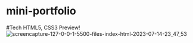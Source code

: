 # mini-portfolio

#Tech
HTML5, CSS3 
Preview!
![screencapture-127-0-0-1-5500-files-index-html-2023-07-14-23_47_53](https://github.com/fatima-irshad/mini-portfolio/assets/102471802/2d9894d7-b66a-4876-bc91-b98ccded11a5)



